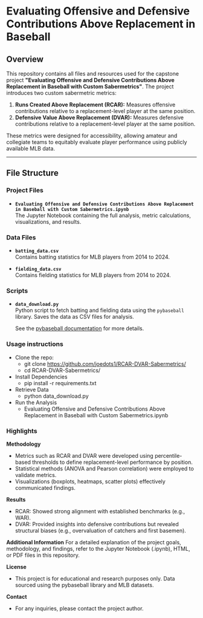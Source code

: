 # Evaluating Offensive and Defensive Contributions Above Replacement in Baseball

## Overview

This repository contains all files and resources used for the capstone project **"Evaluating Offensive and Defensive Contributions Above Replacement in Baseball with Custom Sabermetrics"**. The project introduces two custom sabermetric metrics:
1. **Runs Created Above Replacement (RCAR):** Measures offensive contributions relative to a replacement-level player at the same position.
2. **Defensive Value Above Replacement (DVAR):** Measures defensive contributions relative to a replacement-level player at the same position.

These metrics were designed for accessibility, allowing amateur and collegiate teams to equitably evaluate player performance using publicly available MLB data.

---

## File Structure

### Project Files
- **`Evaluating Offensive and Defensive Contributions Above Replacement in Baseball with Custom Sabermetrics.ipynb`**  
  The Jupyter Notebook containing the full analysis, metric calculations, visualizations, and results.

### Data Files
- **`batting_data.csv`**  
  Contains batting statistics for MLB players from 2014 to 2024.

- **`fielding_data.csv`**  
  Contains fielding statistics for MLB players from 2014 to 2024.

### Scripts
- **`data_download.py`**  
  Python script to fetch batting and fielding data using the `pybaseball` library. Saves the data as CSV files for analysis.

  See the [pybaseball documentation](https://github.com/jldbc/pybaseball) for more details.  

### Usage instructions
- Clone the repo: 
    - git clone https://github.com/joedots1/RCAR-DVAR-Sabermetrics/
    - cd RCAR-DVAR-Sabermetrics/
- Install Dependencies
    - pip install -r requirements.txt
- Retrieve Data
    - python data_download.py
- Run the Analysis
    - Evaluating Offensive and Defensive Contributions Above Replacement in Baseball with Custom Sabermetrics.ipynb

### Highlights
**Methodology** 
- Metrics such as RCAR and DVAR were developed using percentile-based thresholds to define replacement-level performance by position.
- Statistical methods (ANOVA and Pearson correlation) were employed to validate metrics.
- Visualizations (boxplots, heatmaps, scatter plots) effectively communicated findings.

**Results**
- RCAR: Showed strong alignment with established benchmarks (e.g., WAR).
- DVAR: Provided insights into defensive contributions but revealed structural biases (e.g., overvaluation of catchers and first basemen).

**Additional Information**
For a detailed explanation of the project goals, methodology, and findings, refer to the Jupyter Notebook (.ipynb), HTML, or PDF files in this repository.

**License**
- This project is for educational and research purposes only.
Data sourced using the pybaseball library and MLB datasets.

**Contact**
- For any inquiries, please contact the project author.
